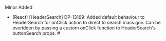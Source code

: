 Minor
Added
- (React) [HeaderSearch] DP-13169: Added default behaviour to HeaderSearch for onClick action to direct to search.mass.gov. Can be overidden by passing a custom onClick function to HeaderSearch's buttonSearch props. #
